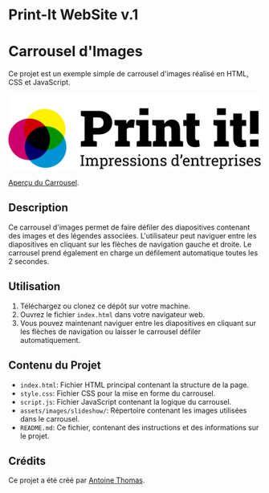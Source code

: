 # Print-It WebSite v.1

# Carrousel d'Images

Ce projet est un exemple simple de carrousel d'images réalisé en HTML, CSS et JavaScript.

![Print-It](https://github.com/Antoine-Thomas/print/blob/main/assets/images/logo.png)

[Aperçu du Carrousel](https://www.searching-murphy.com/printit/).

## Description

Ce carrousel d'images permet de faire défiler des diapositives contenant des images et des légendes associées. L'utilisateur peut naviguer entre les diapositives en cliquant sur les flèches de navigation gauche et droite. Le carrousel prend également en charge un défilement automatique toutes les 2 secondes.

## Utilisation

1. Téléchargez ou clonez ce dépôt sur votre machine.
2. Ouvrez le fichier `index.html` dans votre navigateur web.
3. Vous pouvez maintenant naviguer entre les diapositives en cliquant sur les flèches de navigation ou laisser le carrousel défiler automatiquement.

## Contenu du Projet

- `index.html`: Fichier HTML principal contenant la structure de la page.
- `style.css`: Fichier CSS pour la mise en forme du carrousel.
- `script.js`: Fichier JavaScript contenant la logique du carrousel.
- `assets/images/slideshow/`: Répertoire contenant les images utilisées dans le carrousel.
- `README.md`: Ce fichier, contenant des instructions et des informations sur le projet.

## Crédits

Ce projet a été créé par [Antoine Thomas](https://github.com/Antoine-Thomas).
